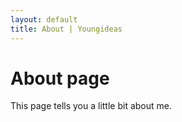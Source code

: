 ```yaml
---
layout: default
title: About | Youngideas
---
```

# About page

This page tells you a little bit about me.

